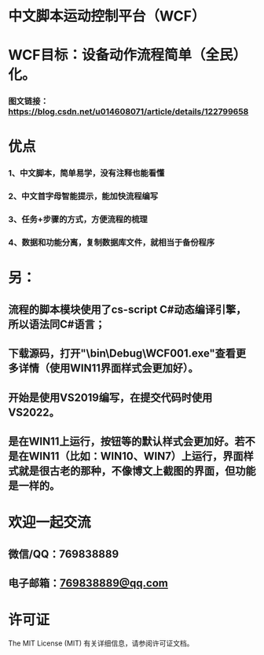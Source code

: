 # 中文脚本运动控制平台（WCF）
# WCF目标：设备动作流程简单（全民）化。
### 图文链接：https://blog.csdn.net/u014608071/article/details/122799658

# 优点
### 1、中文脚本，简单易学，没有注释也能看懂
### 2、中文首字母智能提示，能加快流程编写
### 3、任务+步骤的方式，方便流程的梳理
### 4、数据和功能分离，复制数据库文件，就相当于备份程序

# 另：

## 流程的脚本模块使用了cs-script C#动态编译引擎，所以语法同C#语言；
## 下载源码，打开"\bin\Debug\WCF001.exe"查看更多详情（使用WIN11界面样式会更加好）。
## 开始是使用VS2019编写，在提交代码时使用VS2022。
## 是在WIN11上运行，按钮等的默认样式会更加好。若不是在WIN11（比如：WIN10、WIN7）上运行，界面样式就是很古老的那种，不像博文上截图的界面，但功能是一样的。

# 欢迎一起交流
## 微信/QQ：769838889
## 电子邮箱：769838889@qq.com

# 许可证
The MIT License (MIT) 有关详细信息，请参阅许可证文档。 
